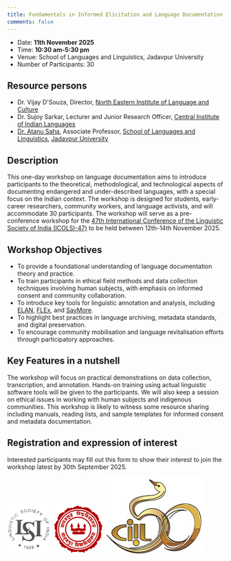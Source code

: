 ```yaml
---
title: Fundamentals in Informed Elicitation and Language Documentation (FIELD)
comments: false
---
```


- Date: **11th November 2025**
- Time: **10:30 am-5:30 pm**
- Venue: School of Languages and Linguistics, Jadavpur University
- Number of Participants: 30

## Resource persons
- Dr. Vijay D'Souza, Director, [North Eastern Institute of Language and Culture](https://www.neilac.org.in)
- Dr. Sujoy Sarkar, Lecturer and Junior Research Officer, [Central Institute of Indian Languages](https://www.ciil.org)
- [Dr. Atanu Saha](https://jadavpuruniversity.in/faculty-profile/atanu-saha/), Associate Professor, [School of Languages and Linguistics](https://jadavpuruniversity.in/academics/school-of-languages-and-linguistics/), [Jadavpur University](https://jadavpuruniversity.in/)

## Description
This one-day workshop on language documentation aims to introduce participants to the theoretical, methodological, and technological aspects of documenting endangered and under-described languages, with a special focus on the Indian context. The workshop is designed for students, early-career researchers, community workers, and language activists, and will accommodate 30 participants. The workshop will serve as a pre-conference workshop for the [47th International Conference of the Linguistic Society of India (ICOLSI-47)](https://icolsi47.github.io.) to be held between 12th-14th November 2025.

## Workshop Objectives
- To provide a foundational understanding of language documentation theory and practice.
- To train participants in ethical field methods and data collection techniques involving human subjects, with emphasis on informed consent and community collaboration.
- To introduce key tools for linguistic annotation and analysis, including [ELAN](https://archive.mpi.nl/tla/elan), [FLEx](https://software.sil.org/fieldworks/download/), and [SayMore](https://software.sil.org/saymore/).
- To highlight best practices in language archiving, metadata standards, and digital preservation.
- To encourage community mobilisation and language revitalisation efforts through participatory
approaches.

## Key Features in a nutshell
The workshop will focus on practical demonstrations on data collection, transcription, and annotation. Hands-on training using actual linguistic software tools will be given to the participants. We will also keep a session on ethical issues in working with human subjects and indigenous communities. This workshop is likely to witness some resource sharing including manuals, reading lists, and sample templates for informed consent and metadata documentation.

## Registration and expression of interest
Interested participants may fill out this form to show their interest to join the workshop latest by 30th September 2025.

![Linguistic Society of India](/assets/images/LSI_logo.png)
![Jadavpur University](/assets/images/JU_logo.png)
![Central Institute of Indian Languages](/assets/images/ciil.png)



